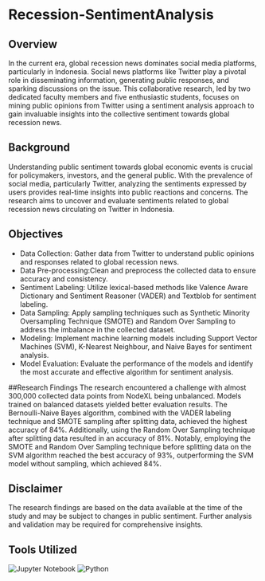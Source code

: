 # Recession-SentimentAnalysis

## Overview
In the current era, global recession news dominates social media platforms, particularly in Indonesia. Social news platforms like Twitter play a pivotal role in disseminating information, generating public responses, and sparking discussions on the issue. This collaborative research, led by two dedicated faculty members and five enthusiastic students, focuses on mining public opinions from Twitter using a sentiment analysis approach to gain invaluable insights into the collective sentiment towards global recession news.

## Background
Understanding public sentiment towards global economic events is crucial for policymakers, investors, and the general public. With the prevalence of social media, particularly Twitter, analyzing the sentiments expressed by users provides real-time insights into public reactions and concerns. The research aims to uncover and evaluate sentiments related to global recession news circulating on Twitter in Indonesia.

## Objectives
- Data Collection: Gather data from Twitter to understand public opinions and responses related to global recession news.
- Data Pre-processing:Clean and preprocess the collected data to ensure accuracy and consistency.
- Sentiment Labeling: Utilize lexical-based methods like Valence Aware Dictionary and Sentiment Reasoner (VADER) and Textblob for sentiment labeling.
- Data Sampling: Apply sampling techniques such as Synthetic Minority Oversampling Technique (SMOTE) and Random Over Sampling to address the imbalance in the collected dataset.
- Modeling: Implement machine learning models including Support Vector Machines (SVM), K-Nearest Neighbour, and Naive Bayes for sentiment analysis.
- Model Evaluation: Evaluate the performance of the models and identify the most accurate and effective algorithm for sentiment analysis.

##Research Findings
The research encountered a challenge with almost 300,000 collected data points from NodeXL being unbalanced. Models trained on balanced datasets yielded better evaluation results. The Bernoulli-Naive Bayes algorithm, combined with the VADER labeling technique and SMOTE sampling after splitting data, achieved the highest accuracy of 84%. Additionally, using the Random Over Sampling technique after splitting data resulted in an accuracy of 81%. Notably, employing the SMOTE and Random Over Sampling technique before splitting data on the SVM algorithm reached the best accuracy of 93%, outperforming the SVM model without sampling, which achieved 84%.

## Disclaimer
The research findings are based on the data available at the time of the study and may be subject to changes in public sentiment. Further analysis and validation may be required for comprehensive insights.

## Tools Utilized
![Jupyter Notebook](https://img.shields.io/badge/jupyter-%23FA0F00.svg?style=for-the-badge&logo=jupyter&logoColor=white)
![Python](https://img.shields.io/badge/python-3670A0?style=for-the-badge&logo=python&logoColor=ffdd54)
